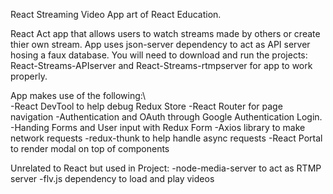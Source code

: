 React Streaming Video App art of React Education.

React Act app that allows users to watch streams made by others or create thier own stream. App uses json-server dependency to act as  API server hosing a faux database. You will need to download and run the projects: React-Streams-APIserver and React-Streams-rtmpserver for app to work properly.

App makes use of the following:\  
-React DevTool to help debug Redux Store 
-React Router for page navigation
-Authentication and OAuth through Google Authentication Login.
-Handing Forms and User input with Redux Form
-Axios library to make network requests
-redux-thunk to help handle async requests
-React Portal to render modal on top of components

Unrelated to React but used in Project:
-node-media-server to act as RTMP server
-flv.js dependency to load and play videos
